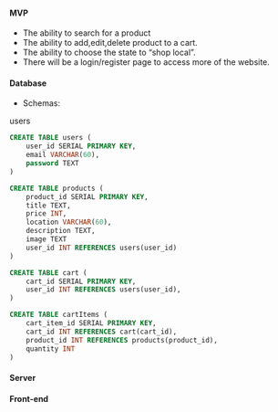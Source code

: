 #### MVP

- The ability to search for a product
- The ability to add,edit,delete product to a cart.
- The ability to choose the state to “shop local”.
- There will be a login/register page to access more of the website.


#### Database
- Schemas: 

users
```SQL
CREATE TABLE users (
    user_id SERIAL PRIMARY KEY,
    email VARCHAR(60),
    password TEXT
)
```

```SQL
CREATE TABLE products (
    product_id SERIAL PRIMARY KEY,
    title TEXT,
    price INT,
    location VARCHAR(60),
    description TEXT,
    image TEXT
    user_id INT REFERENCES users(user_id)
)
```
```SQL
CREATE TABLE cart (
    cart_id SERIAL PRIMARY KEY,
    user_id INT REFERENCES users(user_id),
)
```

```SQL
CREATE TABLE cartItems (
    cart_item_id SERIAL PRIMARY KEY,
    cart_id INT REFERENCES cart(cart_id),
    product_id INT REFERENCES products(product_id),
    quantity INT
)
```

#### Server



#### Front-end